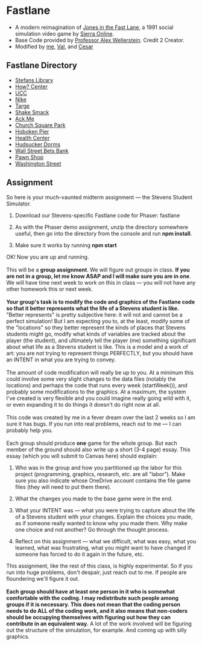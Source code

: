 # Fastlane

* A modern reimagination of [Jones in the Fast Lane](https://en.wikipedia.org/wiki/Jones_in_the_Fast_Lane), a 1991 social simulation video game by [Sierra Online](https://en.wikipedia.org/wiki/Sierra_Entertainment).
* Base Code provided by [Professor Alex Wellerstein](https://alexwellerstein.com/). Credit 2 Creator.
* Modified by [me](https://github.com/jli198), [Val](https://github.com/Val-Bustamante), and [Cesar](https://github.com/cespejo15/)

## Fastlane Directory

* [Stefans Library](src/scene/data/locations/../../../scenes/data/locations/university.js)
* [How? Center](src/scene/data/locations/../../../scenes/data/locations/employment.js)
* [UCC](src/scene/data/locations/../../../scenes/data/locations/rent_office.js)
* [Nike](src/scene/data/locations/../../../scenes/data/locations/clothing.js)
* [Targe](src/scene/data/locations/../../../scenes/data/locations/appliances.js)
* [Shake Smack](src/scenes/data/locations/fast_food.js)
* [Ack Me](src/scenes/data/locations/discount.js)
* [Church Square Park](src/scenes/data/locations/park_lower_right.js)
* [Hoboken Pier](src/scenes/data/locations/park_upper_left.js)
* [Health Center](src/scenes/data/locations/factory.js)
* [Hudsucker Dorms](src/scenes/data/locations/low_cost_housing.js)
* [Wall Street Bets Bank](src/scenes/data/locations/bank.js)
* [Pawn Shop](src/scenes/data/locations/pawn_shop.js)
* [Washington Street](src/scenes/data/locations/market.js)

## Assignment

So here is your much-vaunted midterm assignment — the Stevens Student Simulator.

1. Download our Stevens-specific Fastlane code for Phaser: fastlane

2. As with the Phaser demo assignment, unzip the directory somewhere useful, then go into the directory from the console and run **npm install**.

3. Make sure it works by running **npm start**

OK! Now you are up and running. </br>
</br>
This will be a **group assignment**. We will figure out groups in class. **If you are not in a group, let me know ASAP and I will make sure you are in one**. We will have time next week to work on this in class — you will not have any other homework this or next week. </br>
</br>
**Your group's task is to modify the code and graphics of the Fastlane code so that it better represents what the life of a Stevens student is like.** "Better represents" is pretty subjective here: it will not and cannot be a perfect simulation! But I am expecting you to, at the least, modify some of the "locations" so they better represent the kinds of places that Stevens students might go, modify what kinds of variables are tracked about the player (the student), and ultimately tell the player (me) something significant about what life as a Stevens student is like. This is a model and a work of art: you are not trying to represent things PERFECTLY, but you should have an INTENT in what you are trying to convey. </br>
</br>
The amount of code modification will really be up to you. At a minimum this could involve some very slight changes to the data files (notably the locations) and perhaps the code that runs every week (startWeek()), and probably some modifications to the graphics. At a maximum, the system I've created is very flexible and you could imagine really going wild with it, or even expanding it to do things it doesn't do right now at all. </br>
</br>
This code was created by me in a fever dream over the last 2 weeks so I am sure it has bugs. If you run into real problems, reach out to me — I can probably help you. </br>
</br>
Each group should produce **one** game for the whole group. But each member of the ground should also write up a short (3-4 page) essay. This essay (which you will submit to Canvas here) should explain:

1. Who was in the group and how you partitioned up the labor for this project (programming, graphics, research, etc. are all "labor"). Make sure you also indicate whose OneDrive account contains the file game files (they will need to put them there).

2. What the changes you made to the base game were in the end.

3. What your INTENT was — what you were trying to capture about the life of a Stevens student with your changes. Explain the choices you made, as if someone really wanted to know why you made them. Why make one choice and not another? Go through the thought process.

4. Reflect on this assignment — what we difficult, what was easy, what you learned, what was frustrating, what you might want to have changed if someone has forced to do it again in the future, etc.

This assignment, like the rest of this class, is highly experimental. So if you run into huge problems, don't despair, just reach out to me. If people are floundering we'll figure it out. </br>
</br>
**Each group should have at least one person in it who is somewhat comfortable with the coding. I may redistribute such people among groups if it is necessary. This does not mean that the coding person needs to do ALL of the coding work, and it also means that non-coders should be occupying themselves with figuring out how they can contribute in an equivalent way.** A lot of the work involved will be figuring out the structure of the simulation, for example. And coming up with silly graphics.
